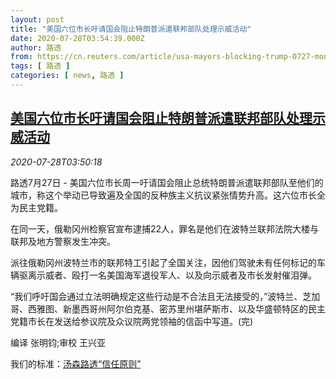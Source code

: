 ```yaml
---
layout: post
title: "美国六位市长吁请国会阻止特朗普派遣联邦部队处理示威活动"
date: 2020-07-28T03:54:39.000Z
author: 路透
from: https://cn.reuters.com/article/usa-mayors-blocking-trump-0727-mon-idCNKCS24T0DU
tags: [ 路透 ]
categories: [ news, 路透 ]
---
```

<!--1595908479000-->
[美国六位市长吁请国会阻止特朗普派遣联邦部队处理示威活动](https://cn.reuters.com/article/usa-mayors-blocking-trump-0727-mon-idCNKCS24T0DU)
------

<div>
<div><i>2020-07-28T03:50:18</i></div><div class="StandardArticleBody_body"><p>路透7月27日 - 美国六位市长周一吁请国会阻止总统特朗普派遣联邦部队至他们的城市，称这个举动已导致遍及全国的反种族主义抗议紧张情势升高。这六位市长全为民主党籍。 </p><p>在同一天，俄勒冈州检察官宣布逮捕22人，罪名是他们在波特兰联邦法院大楼与联邦及地方警察发生冲突。 </p><p>派往俄勒冈州波特兰市的联邦特工引起了全国关注，因他们驾驶未有任何标记的车辆驱离示威者、殴打一名美国海军退役军人、以及向示威者及市长发射催泪弹。 </p><p>“我们呼吁国会通过立法明确规定这些行动是不合法且无法接受的，”波特兰、芝加哥、西雅图、新墨西哥州阿尔伯克基、密苏里州堪萨斯市、以及华盛顿特区的民主党籍市长在发送给参议院及众议院两党领袖的信函中写道。(完) </p><div class="Attribution_container"><div class="Attribution_attribution"><p class="Attribution_content">编译 张明钧;审校 王兴亚 </p></div></div><div class="StandardArticleBody_trustBadgeContainer"><span class="StandardArticleBody_trustBadgeTitle">我们的标准：</span><span class="trustBadgeUrl"><a href="https://www.thomsonreuters.cn/content/dam/openweb/documents/pdf/china/brochures/about-us-1.pdf">汤森路透“信任原则”</a></span></div></div>
</div>
